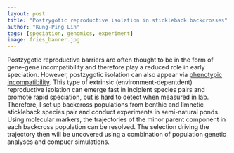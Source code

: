 ```yaml
---
layout: post
title: "Postzygotic reproductive isolation in stickleback backcrosses"
author: "Kung-Ping Lin"
tags: [speciation, genomics, experiment]
image: fries_banner.jpg
---
```


Postzygotic reproductive barriers are often thought to be in the form of gene-gene incompatibility and therefore play a reduced role in early speciation. However, postzygotic isolation can also appear via [phenotypic incompatibility](https://doi.org/10.1371/journal.pbio.3001469). This type of extrinsic (environment-depentdent) reproductive isolation can emerge fast in incipient species pairs and promote rapid speciation, but is hard to detect when measured in lab. Therefore, I set up backcross populations from benthic and limnetic stickleback species pair and conduct experiments in semi-natural ponds. Using molecular markers, the trajectories of the minor parent component in each backcross population can be resolved. The selection driving the trajectory then will be uncovered using a combination of population genetic analyses and compuer simulations.
